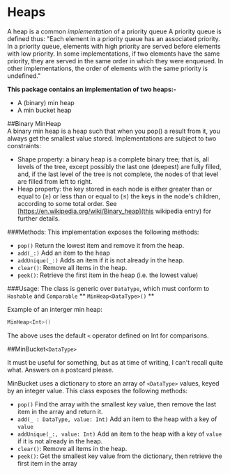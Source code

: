 # Heaps

A heap is a common *implementation* of a priority queue
A priority queue is defined thus: 
"Each element in a priority queue has an associated priority. In a priority queue, elements with high priority are served before elements with low priority. In some implementations, if two elements have the same priority, they are served in the same order in which they were enqueued. In other implementations, the order of elements with the same priority is undefined."


**This package contains an implementation of two heaps:-**      
- A (binary) min heap   
- A min bucket heap

##Binary MinHeap   
A binary min heap is a heap such that when you pop() a result from it, you always get the smallest value stored.
Implementations are subject to two constraints:

- Shape property: a binary heap is a complete binary tree; that is, all levels of the tree, except possibly the last one (deepest) are fully filled, and, if the last level of the tree is not complete, the nodes of that level are filled from left to right.
- Heap property: the key stored in each node is either greater than or equal to (≥) or less than or equal to (≤) the keys in the node's children, according to some total order.
See [https://en.wikipedia.org/wiki/Binary_heap](this wikipedia entry) for further details.

###Methods:
This implementation exposes the following methods: 
- `pop()` Return the lowest item and remove it from the heap.
- `add(_:)` Add an item to the heap
- `addUnique(_:)` Adds an item if it is not already in the heap.   
- `clear()`: Remove all items in the heap.
- `peek()`: Retrieve the first item in the heap (i.e. the lowest value)

###Usage:
The class is generic over `DataType`, which must conform to `Hashable` and `Comparable`
** `MinHeap<DataType>()` **
   
Example of an interger min heap:
```swift
MinHeap<Int>()
```

The above uses the default `<` operator defined on Int for comparisons.

##MinBucket`<DataType>`

It must be useful for something, but as at time of writing, I can't recall quite what. Answers on a postcard please.   

MinBucket uses a dictionary to store an array of `<DataType>` values, keyed by an integer value.
This class exposes the following methods: 
- `pop()` Find the array with the smallest key value,  then remove the last item in the array and return it.
- `add(_ : DataType, value: Int)` Add an item to the heap with a key of `value`
- `addUnique(_:, value: Int)` Add an item to the heap with a key of `value` if it is not already in the heap.   
- `clear()`: Remove all items in the heap.
- `peek()`: Get the smallest key value from the dictionary, then retrieve the first item in the array 
